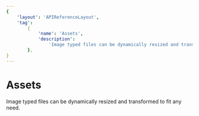 ```yaml
---
{
    'layout': 'APIReferenceLayout',
    'tag':
        {
            'name': 'Assets',
            'description':
                'Image typed files can be dynamically resized and transformed to fit any need.',
        },
}
---
```


# Assets

Image typed files can be dynamically resized and transformed to fit any need.
